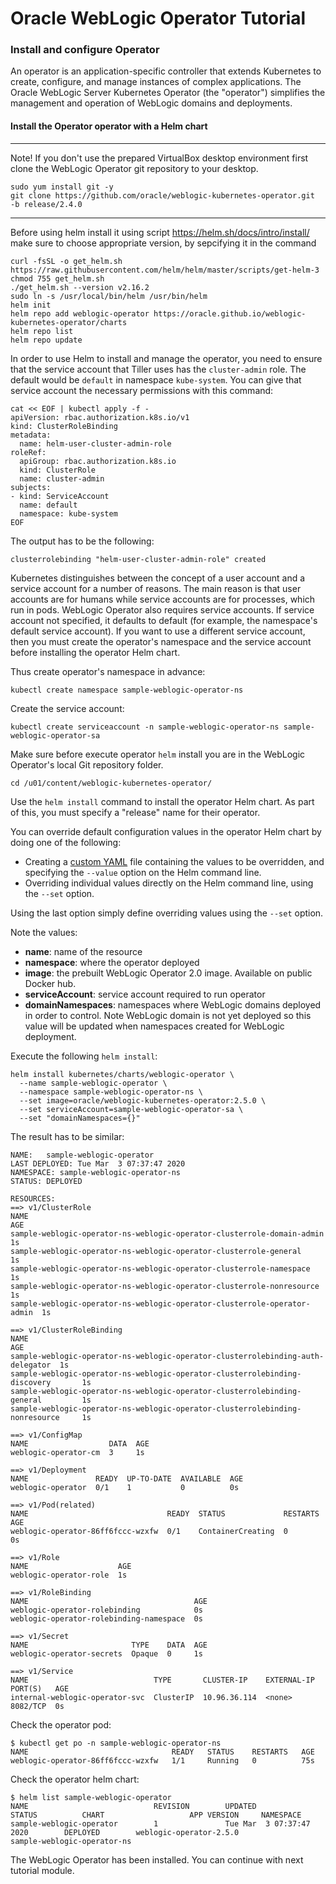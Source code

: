 # Oracle WebLogic Operator Tutorial #

### Install and configure Operator  ###

An operator is an application-specific controller that extends Kubernetes to create, configure, and manage instances of complex applications. The Oracle WebLogic Server Kubernetes Operator (the "operator") simplifies the management and operation of WebLogic domains and deployments.

#### Install the Operator operator with a Helm chart ####

---
Note! If you don't use the prepared VirtualBox desktop environment first clone the WebLogic Operator git repository to your desktop.
```
sudo yum install git -y
git clone https://github.com/oracle/weblogic-kubernetes-operator.git  -b release/2.4.0
```
---
Before using helm install it using script https://helm.sh/docs/intro/install/ make sure to choose appropriate version, by sepcifying it in the command 
```
curl -fsSL -o get_helm.sh https://raw.githubusercontent.com/helm/helm/master/scripts/get-helm-3
chmod 755 get_helm.sh
./get_helm.sh --version v2.16.2
sudo ln -s /usr/local/bin/helm /usr/bin/helm
helm init
helm repo add weblogic-operator https://oracle.github.io/weblogic-kubernetes-operator/charts
helm repo list
helm repo update
```
In order to use Helm to install and manage the operator, you need to ensure that the service account that Tiller uses
has the `cluster-admin` role.  The default would be `default` in namespace `kube-system`.  You can give that service
account the necessary permissions with this command:

```
cat << EOF | kubectl apply -f -
apiVersion: rbac.authorization.k8s.io/v1
kind: ClusterRoleBinding
metadata:
  name: helm-user-cluster-admin-role
roleRef:
  apiGroup: rbac.authorization.k8s.io
  kind: ClusterRole
  name: cluster-admin
subjects:
- kind: ServiceAccount
  name: default
  namespace: kube-system
EOF
```

The output has to be the following:

    clusterrolebinding "helm-user-cluster-admin-role" created

Kubernetes distinguishes between the concept of a user account and a service account for a number of reasons. The main reason is that user accounts are for humans while service accounts are for processes, which run in pods. WebLogic Operator also requires service accounts.  If service account not specified, it defaults to default (for example, the namespace's default service account). If you want to use a different service account, then you must create the operator's namespace and the service account before installing the operator Helm chart.

Thus create operator's namespace in advance:

    kubectl create namespace sample-weblogic-operator-ns

Create the service account:

    kubectl create serviceaccount -n sample-weblogic-operator-ns sample-weblogic-operator-sa

Make sure before execute operator `helm` install you are in the WebLogic Operator's local Git repository folder.

    cd /u01/content/weblogic-kubernetes-operator/

Use the `helm install` command to install the operator Helm chart. As part of this, you must specify a "release" name for their operator.

You can override default configuration values in the operator Helm chart by doing one of the following:

- Creating a [custom YAML](https://github.com/oracle/weblogic-kubernetes-operator/blob/2.0/kubernetes/charts/weblogic-operator/values.yaml) file containing the values to be overridden, and specifying the `--value` option on the Helm command line.
- Overriding individual values directly on the Helm command line, using the `--set` option.

Using the last option simply define overriding values using the `--set` option.

Note the values:

- **name**: name of the resource
- **namespace**: where the operator deployed
- **image**: the prebuilt WebLogic Operator 2.0 image. Available on public Docker hub.
- **serviceAccount**: service account required to run operator
- **domainNamespaces**: namespaces where WebLogic domains deployed in order to control. Note WebLogic domain is not yet deployed so this value will be updated when namespaces created for WebLogic deployment.

Execute the following `helm install`:
```
helm install kubernetes/charts/weblogic-operator \
  --name sample-weblogic-operator \
  --namespace sample-weblogic-operator-ns \
  --set image=oracle/weblogic-kubernetes-operator:2.5.0 \
  --set serviceAccount=sample-weblogic-operator-sa \
  --set "domainNamespaces={}"
```
The result has to be similar:
```
NAME:   sample-weblogic-operator
LAST DEPLOYED: Tue Mar  3 07:37:47 2020
NAMESPACE: sample-weblogic-operator-ns
STATUS: DEPLOYED

RESOURCES:
==> v1/ClusterRole
NAME                                                                      AGE
sample-weblogic-operator-ns-weblogic-operator-clusterrole-domain-admin    1s
sample-weblogic-operator-ns-weblogic-operator-clusterrole-general         1s
sample-weblogic-operator-ns-weblogic-operator-clusterrole-namespace       1s
sample-weblogic-operator-ns-weblogic-operator-clusterrole-nonresource     1s
sample-weblogic-operator-ns-weblogic-operator-clusterrole-operator-admin  1s

==> v1/ClusterRoleBinding
NAME                                                                             AGE
sample-weblogic-operator-ns-weblogic-operator-clusterrolebinding-auth-delegator  1s
sample-weblogic-operator-ns-weblogic-operator-clusterrolebinding-discovery       1s
sample-weblogic-operator-ns-weblogic-operator-clusterrolebinding-general         1s
sample-weblogic-operator-ns-weblogic-operator-clusterrolebinding-nonresource     1s

==> v1/ConfigMap
NAME                  DATA  AGE
weblogic-operator-cm  3     1s

==> v1/Deployment
NAME               READY  UP-TO-DATE  AVAILABLE  AGE
weblogic-operator  0/1    1           0          0s

==> v1/Pod(related)
NAME                               READY  STATUS             RESTARTS  AGE
weblogic-operator-86ff6fccc-wzxfw  0/1    ContainerCreating  0         0s

==> v1/Role
NAME                    AGE
weblogic-operator-role  1s

==> v1/RoleBinding
NAME                                     AGE
weblogic-operator-rolebinding            0s
weblogic-operator-rolebinding-namespace  0s

==> v1/Secret
NAME                       TYPE    DATA  AGE
weblogic-operator-secrets  Opaque  0     1s

==> v1/Service
NAME                            TYPE       CLUSTER-IP    EXTERNAL-IP  PORT(S)   AGE
internal-weblogic-operator-svc  ClusterIP  10.96.36.114  <none>       8082/TCP  0s
```

Check the operator pod:
```
$ kubectl get po -n sample-weblogic-operator-ns
NAME                                READY   STATUS    RESTARTS   AGE
weblogic-operator-86ff6fccc-wzxfw   1/1     Running   0          75s
```
Check the operator helm chart:
```
$ helm list sample-weblogic-operator
NAME                            REVISION        UPDATED                         STATUS          CHART                   APP VERSION     NAMESPACE
sample-weblogic-operator        1               Tue Mar  3 07:37:47 2020        DEPLOYED        weblogic-operator-2.5.0                 sample-weblogic-operator-ns
```

The WebLogic Operator has been installed. You can continue with next tutorial module.
